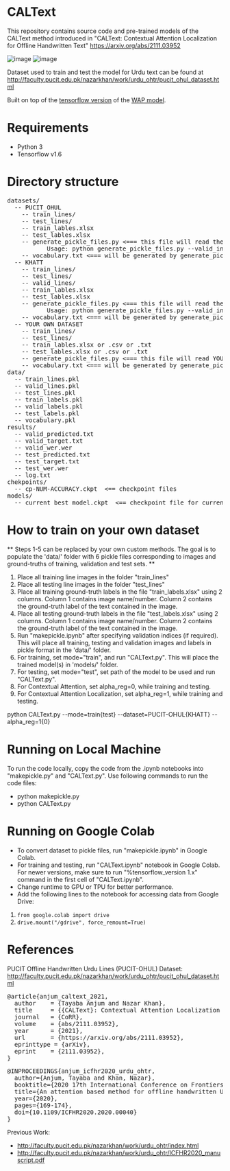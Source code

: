# CALText
This repository contains source code and pre-trained models of the CALText method introduced in "CALText: Contextual Attention Localization for Offline Handwritten Text" https://arxiv.org/abs/2111.03952

![image](https://user-images.githubusercontent.com/46027794/139389185-14b0c864-b740-4063-b350-b30798a6a4ba.png) ![image](https://user-images.githubusercontent.com/46027794/139389407-7e8fb63e-6259-49fa-8cbc-7cfb2de6b969.png)

Dataset used to train and test the model for Urdu text can be found at http://faculty.pucit.edu.pk/nazarkhan/work/urdu_ohtr/pucit_ohul_dataset.html

Built on top of the [tensorflow version](https://github.com/wwjwhen/Watch-Attend-and-Parse-tensorflow-version) of the [WAP model](https://github.com/JianshuZhang/WAP).

# Requirements
- Python 3
- Tensorflow v1.6

# Directory structure
<pre>
datasets/
  -- PUCIT_OHUL
    -- train_lines/
    -- test_lines/
    -- train_lables.xlsx
    -- test_lables.xlsx
    -- generate_pickle_files.py <=== this file will read the PUCIT_OHUL dataset and populate the 'data/' folder with 7 pickle files (see below))
           Usage: python generate_pickle_files.py --valid_inds
    -- vocabulary.txt <=== will be generated by generate_pickle_files.py
  -- KHATT
    -- train_lines/
    -- test_lines/
    -- valid_lines/
    -- train_lables.xlsx
    -- test_lables.xlsx
    -- generate_pickle_files.py <=== this file will read the KHATT dataset and populate the 'data/' folder with 7 pickle files (see below))
           Usage: python generate_pickle_files.py --valid_inds
    -- vocabulary.txt <=== will be generated by generate_pickle_files.py
  -- YOUR OWN DATASET
    -- train_lines/
    -- test_lines/
    -- train_lables.xlsx or .csv or .txt
    -- test_lables.xlsx or .csv or .txt
    -- generate_pickle_files.py <=== this file will read YOUR CUSTOM DATASET and populate the 'data/' folder with 7 pickle files (see below))
    -- vocabulary.txt <=== will be generated by generate_pickle_files.py
data/
  -- train_lines.pkl
  -- valid_lines.pkl
  -- test_lines.pkl
  -- train_labels.pkl
  -- valid_labels.pkl
  -- test_labels.pkl
  -- vocabulary.pkl
results/
  -- valid_predicted.txt
  -- valid_target.txt
  -- valid_wer.wer
  -- test_predicted.txt
  -- test_target.txt
  -- test_wer.wer
  -- log.txt
chekpoints/
  -- cp-NUM-ACCURACY.ckpt  <== checkpoint files
models/
  -- current_best_model.ckpt  <== checkpoint file for currently best performing model on validation set
</pre>

# How to train on your own dataset
** Steps 1-5 can be replaced by your own custom methods. The goal is to populate the 'data/' folder with 6 pickle files corresponding to images and ground-truths of training, validation and test sets. **
1. Place all training line images in the folder "train_lines"
2. Place all testing line images in the folder "test_lines"
3. Place all training ground-truth labels in the file "train_labels.xlsx" using 2 columns. Column 1 contains image name/number. Column 2 contains the ground-truth label of the text contained in the image.
4. Place all testing ground-truth labels in the file "test_labels.xlsx" using 2 columns. Column 1 contains image name/number. Column 2 contains the ground-truth label of the text contained in the image.
5. Run "makepickle.ipynb" after specifying validation indices (if required). This will place all training, testing and validation images and labels in pickle format in the 'data/' folder.
6. For training, set mode="train", and run "CALText.py". This will place the trained model(s) in 'models/' folder.
7. For testing, set mode="test", set path of the model to be used and run "CALText.py".
8. For Contextual Attention, set alpha_reg=0, while training and testing.
9. For Contextual Attention Localization, set alpha_reg=1, while training and testing.

python CALText.py --mode=train{test} --dataset=PUCIT-OHUL{KHATT} --alpha_reg=1{0}

# Running on Local Machine
To run the code locally, copy the code from the .ipynb notebooks into "makepickle.py" and "CALText.py". Use following commands to run the code files:
- python makepickle.py
- python CALText.py

# Running on Google Colab
- To convert dataset to pickle files, run "makepickle.ipynb" in Google Colab.
- For training and testing, run "CALText.ipynb" notebook in Google Colab. For newer versions, make sure to run "%tensorflow_version 1.x" command in the first cell of "CALText.ipynb".
- Change runtime to GPU or TPU for better performance.
- Add the following lines to the notebook for accessing data from Google Drive:
 1. `from google.colab import drive`
 2. `drive.mount("/gdrive", force_remount=True)`

# References
PUCIT Offline Handwritten Urdu Lines (PUCIT-OHUL) Dataset: http://faculty.pucit.edu.pk/nazarkhan/work/urdu_ohtr/pucit_ohul_dataset.html
<pre>
@article{anjum_caltext_2021,
  author    = {Tayaba Anjum and Nazar Khan},
  title     = {{CALText}: Contextual Attention Localization for Offline Handwritten Text},
  journal   = {CoRR},
  volume    = {abs/2111.03952},
  year      = {2021},
  url       = {https://arxiv.org/abs/2111.03952},
  eprinttype = {arXiv},
  eprint    = {2111.03952},
}
</pre>

<pre>
@INPROCEEDINGS{anjum_icfhr2020_urdu_ohtr,
  author={Anjum, Tayaba and Khan, Nazar},
  booktitle={2020 17th International Conference on Frontiers in Handwriting Recognition (ICFHR)},
  title={An attention based method for offline handwritten Urdu text recognition},
  year={2020},
  pages={169-174},
  doi={10.1109/ICFHR2020.2020.00040}
}
</pre>

Previous Work:
- http://faculty.pucit.edu.pk/nazarkhan/work/urdu_ohtr/index.html
- http://faculty.pucit.edu.pk/nazarkhan/work/urdu_ohtr/ICFHR2020_manuscript.pdf
